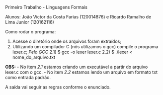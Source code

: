 Primeiro Trabalho - Linguagens Formais

Alunos: João Victor da Costa Farias (120014876) e Ricardo Ramalho de Lima Junior (120162116)

Como rodar o programa:

1) Acesse o diretório onde os arquivos foram extraídos;
2) Utilizando um compilador C (nós utilizamos o gcc) compile o programa lexer.c;
    *Pelo GCC*
    2.1) $ gcc -o lexer lexer.c
    2.2) $ ./lexer < nome_do_arquivo.txt

**OBS:**
    - No item *2.1* estamos criando um executável a partir do arquivo lexer.c com o gcc. 
    - No item *2.2* estamos lendo um arquivo em formato txt como entrada padrão.

A saída vai seguir as regras conforme o enunciado.